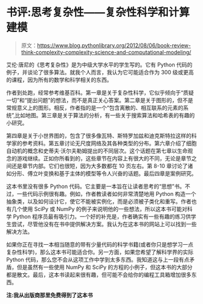 # 书评:思考复杂性——复杂性科学和计算建模

> 原文：<https://www.blog.pythonlibrary.org/2012/08/06/book-review-think-complexity-complexity-science-and-computational-modeling/>

艾伦·唐尼的《思考复杂性》是为中级大学水平的学生写的。它有 Python 代码的例子，并谈论了很多算法。就我个人而言，我认为它可能适合作为 300 级或更高的课程，因为所有的数学和科学相关的东西。

作者到处跑，经常参考维基百科。第一章是关于复杂性科学，它似乎倾向于“质疑一切”和“提出问题”的想法，而不是真正关心答案。第二章是关于图形的，但不是常规意义上的图形。相反，作者指的是一个“包含离散的、相互联系的元素的系统”,比如地图。第三章是关于算法的分析，有一些关于搜索算法和哈希表的有趣的小研究。

第四章是关于小世界图的，包含了很多像瓦特、斯特罗加兹和迪克斯特拉这样的科学家的参考资料。第五章讨论无尺度网络及其各种类型的分布。第六章介绍了细胞自动机的概念和史蒂夫·沃尔夫勒姆提出的不同层次。这个话题在第七章以生命观念的游戏继续。正如你所看到的，这些章节在内容上有很大的不同，无论是章节之间还是章节内部。它们也很短，因为大多数都在 10 页左右。第 8-10 章讨论了诸如分形、傅立叶变换和基于主体的模型等令人兴奋的话题。最后四章是案例研究。

这本书里没有很多 Python 代码。它主要是一本旨在让读者思考的“思想”书。不过，一些代码示例很有趣。例如，作者教读者如何非常清楚地用 Python 构造一个抽象类，以及如何设计它，使它不能被实例化，而是必须被子类化和重写。作者也有几个使用 SciPy 或 NumPy 的例子来说明他的一些想法，所以这本书可能对科学 Python 程序员最有吸引力。一个好的补充是，作者确实有一些有趣的练习供学生尝试，尽管他没有在书中提供解决方案。我认为在这本书的网站上可以找到一些解决方法。

如果你正在寻找一本相当随意的带有少量代码的科学书籍(或者你只是想学习一点复杂性科学)，那么这本书可能适合你。另一方面，如果您希望了解科学界的实际 Python 代码，那么您不会从这项工作中学到太多东西。我知道这与上一段有点矛盾，但是虽然有一些使用 NumPy 和 SciPy 的方程的小例子，但这本书的大部分都是散文。最后，这本书读起来很有趣，但可能不会给你的编程工具箱增加很多东西。

**注:我从出版商那里免费得到了这本书**